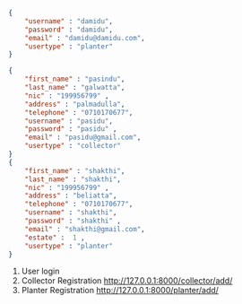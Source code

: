 
```Json
{
    "username" : "damidu",
    "password" : "damidu",
    "email" : "damidu@damidu.com",
    "usertype" : "planter"
}

{
    "first_name" : "pasindu",
    "last_name" : "galwatta",
    "nic" : "199956799" ,
    "address" : "palmadulla",
    "telephone" : "0710170677",
    "username" : "pasidu",
    "password" : "pasidu" ,
    "email" : "pasidu@gmail.com",
    "usertype" : "collector"
}
{
    "first_name" : "shakthi",
    "last_name" : "shakthi",
    "nic" : "199956799" ,
    "address" : "beliatta",
    "telephone" : "0710170677",
    "username" : "shakthi",
    "password" : "shakthi" ,
    "email" : "shakthi@gmail.com",
    "estate" :  1 ,
    "usertype" : "planter"
}
```
1. User login
2. Collector Registration http://127.0.0.1:8000/collector/add/
3. Planter Registration http://127.0.0.1:8000/planter/add/

